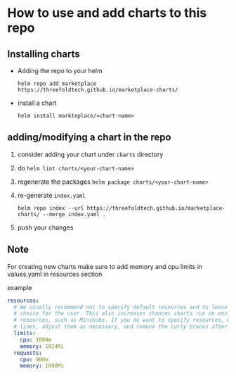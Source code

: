# How to use and add charts to this repo

## Installing charts

-   Adding the repo to your helm 

    ```
    helm repo add marketplace https://threefoldtech.github.io/marketplace-charts/
    ```
-   install a chart 

    ```
    helm install markteplace/<chart-name>
    ```

## adding/modifying a chart in the repo

1.  consider adding your chart under `charts` directory
2.  do `helm lint charts/<your-chart-name>`
3.  regenerate the packages `helm package charts/<your-chart-name>`
4.  re-generate `index.yaml` 


    `helm repo index --url https://threefoldtech.github.io/marketplace-charts/ --merge index.yaml .`

5.  push your changes

## Note

For creating new charts make sure to add memory and cpu limits in values.yaml in resources section

example

```yaml
resources:
  # We usually recommend not to specify default resources and to leave this as a conscious
  # choice for the user. This also increases chances charts run on environments with little
  # resources, such as Minikube. If you do want to specify resources, uncomment the following
  # lines, adjust them as necessary, and remove the curly braces after 'resources:'.
  limits:
    cpu: 1000m
    memory: 1024Mi
  requests:
    cpu: 900m
    memory: 1000Mi
```
